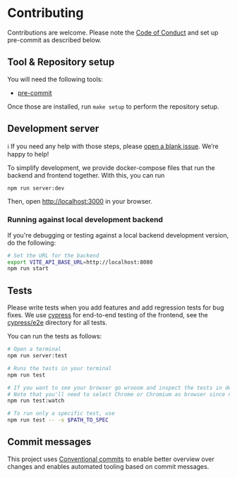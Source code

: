 # Contributing

Contributions are welcome. Please note the [Code of Conduct](CODE_OF_CONDUCT.md) and set up pre-commit as described below.

## Tool & Repository setup

You will need the following tools:

- [pre-commit](https://pre-commit.com/)

Once those are installed, run `make setup` to perform the repository setup.

## Development server

:information_source: If you need any help with those steps, please [open a blank issue](https://github.com/envelope-zero/frontend/issues/new). We’re happy to help!

To simplify development, we provide docker-compose files that run the backend and frontend together. With this, you can run

```sh
npm run server:dev
```

Then, open [http://localhost:3000](http://localhost:3000) in your browser.

### Running against local development backend

If you're debugging or testing against a local backend development version, do the following:

```sh
# Set the URL for the backend
export VITE_API_BASE_URL=http://localhost:8080
npm run start
```

## Tests

Please write tests when you add features and add regression tests for bug fixes. We use [cypress](https://docs.cypress.io) for end-to-end testing of the frontend, see the [cypress/e2e](cypress/e2e/) directory for all tests.

You can run the tests as follows:

```sh
# Open a terminal
npm run server:test

# Runs the tests in your terminal
npm run test

# If you want to see your browser go wrooom and inspect the tests in detail, use this.
# Note that you'll need to select Chrome or Chromium as browser since neither Electron nor Firefox support Month pickers as of now
npm run test:watch

# To run only a specific test, use
npm run test -- -s $PATH_TO_SPEC
```

## Commit messages

This project uses [Conventional commits](https://www.conventionalcommits.org/en/v1.0.0-beta.4/)
to enable better overview over changes and enables automated tooling based on commit messages.
